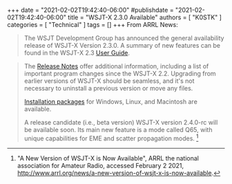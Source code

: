 +++
date = "2021-02-02T19:42:40-06:00"
#publishdate = "2021-02-02T19:42:40-06:00"
title = "WSJT-X 2.3.0 Available"
authors = [ "K0STK" ]
categories = [ "Technical" ]
tags = []
+++
From ARRL News:

>The WSJT Development Group has announced the general availability release of
>WSJT-X Version 2.3.0. A summary of new features can be found in the WSJT-X 2.3
>[User Guide](https://physics.princeton.edu/pulsar/k1jt/wsjtx-doc/wsjtx-main-2.3.0_en.html#NEW_FEATURES).
<!--more-->

>The
>[Release Notes](https://physics.princeton.edu/pulsar/k1jt/Release_Notes.txt)
>offer additional information, including a list of important program
>changes since the WSJT-X 2.2. Upgrading from earlier versions of WSJT-X
>should be seamless, and it's not necessary to uninstall a previous
>version or move any files.
>
>[Installation packages](https://physics.princeton.edu/pulsar/k1jt/wsjtx.html)
>for Windows, Linux, and Macintosh are available.
>
>A release candidate (i.e., beta version) WSJT-X version 2.4.0-rc will
>be available soon. Its main new feature is a mode called Q65, with
>unique capabilities for EME and scatter propagation modes. [^1]

[^1]: "A New Version of WSJT-X is Now Available", ARRL the national association for Amateur Radio, accessed February 2 2021, http://www.arrl.org/news/a-new-version-of-wsjt-x-is-now-available.


